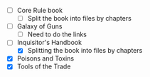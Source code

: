 - [ ] Core Rule book
	- [ ] Split the book into files by chapters
- [ ] Galaxy of Guns
	- [ ] Need to do the links
- [ ] Inquisitor's Handbook
	- [x] Splitting the book into files by chapters
- [x] Poisons and Toxins
- [x] Tools of the Trade
